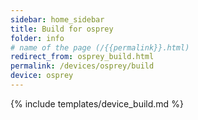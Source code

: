 ```yaml
---
sidebar: home_sidebar
title: Build for osprey
folder: info
# name of the page (/{{permalink}}.html)
redirect_from: osprey_build.html
permalink: /devices/osprey/build
device: osprey
---
```

{% include templates/device_build.md %}
